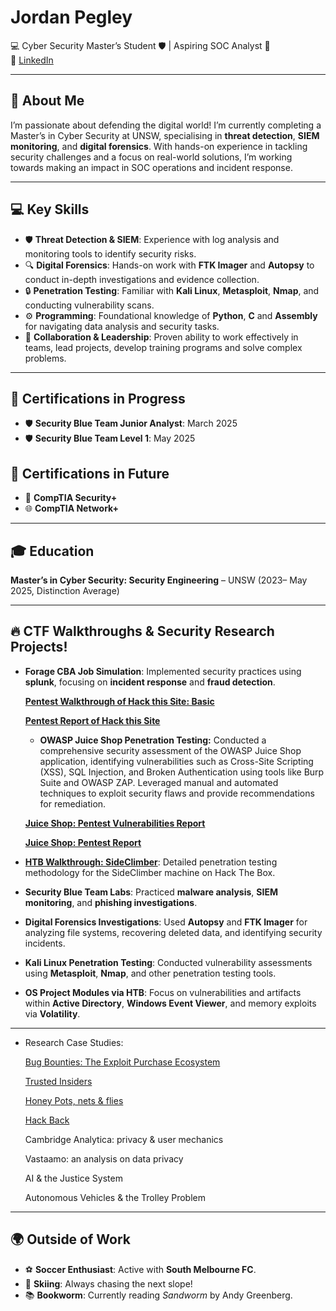 # Jordan Pegley  
💻 Cyber Security Master’s Student 🛡️ | Aspiring SOC Analyst 🚀  
🔗 [LinkedIn](https://www.linkedin.com/in/jordan-pegley)  

---

## 🤖 About Me  
I’m passionate about defending the digital world! I’m currently completing a Master’s in Cyber Security at UNSW, specialising in **threat detection**, **SIEM monitoring**, and **digital forensics**. With hands-on experience in tackling security challenges and a focus on real-world solutions, I’m working towards making an impact in SOC operations and incident response.  

---

## 💻 Key Skills  
- 🛡️ **Threat Detection & SIEM**: Experience with log analysis and monitoring tools to identify security risks.  
- 🔍 **Digital Forensics**: Hands-on work with **FTK Imager** and **Autopsy** to conduct in-depth investigations and evidence collection.  
- 🔒 **Penetration Testing**: Familiar with **Kali Linux**, **Metasploit**, **Nmap**, and conducting vulnerability scans.  
- ⚙️ **Programming**: Foundational knowledge of **Python**, **C** and **Assembly** for navigating data analysis and security tasks.   
- 🤝 **Collaboration & Leadership**: Proven ability to work effectively in teams, lead projects, develop training programs and solve complex problems.  

---

## 📜 Certifications in Progress  
- 🛡️ **Security Blue Team Junior Analyst**: March 2025
- 🛡️ **Security Blue Team Level 1**: May 2025
## 📜 Certifications in Future
- 🔐 **CompTIA Security+**  
- 🌐 **CompTIA Network+**  

---

## 🎓 Education  
**Master’s in Cyber Security: Security Engineering** – UNSW (2023– May 2025, Distinction Average)  

---

## 🔥 CTF Walkthroughs & Security Research Projects! 

- **Forage CBA Job Simulation**: Implemented security practices using **splunk**, focusing on **incident response** and **fraud detection**.
  
  [**Pentest Walkthrough of Hack this Site: Basic**](https://github.com/JordanPegleyCyber/Pentest_HackThisSite_Basic/blob/main/Pentest_Walkthrough_HTS.md)
  
  [**Pentest Report of Hack this Site**](https://github.com/JordanPegleyCyber/Pentest_Report_HTS)

  - **OWASP Juice Shop Penetration Testing:** Conducted a comprehensive security assessment of the OWASP Juice Shop application, identifying vulnerabilities such as Cross-Site Scripting (XSS), SQL Injection, and Broken Authentication using tools like Burp Suite and OWASP ZAP. Leveraged manual and automated techniques to exploit security flaws and provide recommendations for remediation.
  
  [**Juice Shop: Pentest Vulnerabilities Report**](https://github.com/JordanPegleyCyber/Juice-Shop-Pentest-Vulnerabilities-Report/blob/main/Juice%20Shop%20Vulnerabilities.md)
  
  [**Juice Shop: Pentest Report**](https://github.com/JordanPegleyCyber/Juice-Shop-Pentest-Report/blob/main/README.md)


- [**HTB Walkthrough: SideClimber**](https://github.com/JordanPegleyCyber/HTB_Walkthrough_SideClimber/blob/main/Machine%20Side%20Climber.md): Detailed penetration testing methodology for the SideClimber machine on Hack The Box.
- **Security Blue Team Labs**: Practiced **malware analysis**, **SIEM monitoring**, and **phishing investigations**.

- **Digital Forensics Investigations**: Used **Autopsy** and **FTK Imager** for analyzing file systems, recovering deleted data, and identifying security incidents.  
- **Kali Linux Penetration Testing**: Conducted vulnerability assessments using **Metasploit**, **Nmap**, and other penetration testing tools.
- **OS Project Modules via HTB**: Focus on vulnerabilities and artifacts within **Active Directory**, **Windows Event Viewer**, and memory exploits via **Volatility**. 
---
- Research Case Studies:
  
  [Bug Bounties: The Exploit Purchase Ecosystem](https://github.com/JordanPegleyCyber/Bug-Bounties-the-exploit-purchase-ecosystem/edit/main/README.md)
  
  [Trusted Insiders](https://github.com/JordanPegleyCyber/Trusted-Insiders/blob/main/README.md)
  
  [Honey Pots, nets & flies](https://github.com/JordanPegleyCyber/Honey-Pots/blob/main/README.md)
  
  [Hack Back](https://github.com/JordanPegleyCyber/Hack-Back/blob/main/README.md)
  
  Cambridge Analytica: privacy & user mechanics
  
  Vastaamo: an analysis on data privacy
  
  AI & the Justice System
  
  Autonomous Vehicles & the Trolley Problem
  


---

## 🌍 Outside of Work  
- ⚽ **Soccer Enthusiast**: Active with **South Melbourne FC**.  
- 🎿 **Skiing**: Always chasing the next slope!  
- 📚 **Bookworm**: Currently reading *Sandworm* by Andy Greenberg.  

